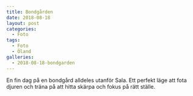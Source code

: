```yaml
---
title: Bondgården
date: 2018-08-18
layout: post
categories:
  - Foto
tags:
  - Foto
  - Öland
galleries:
  - 2018-08-18-bondgarden
---
```


En fin dag på en bondgård alldeles utanför Sala. Ett perfekt läge att fota djuren och träna på att hitta skärpa och fokus på rätt ställe.
